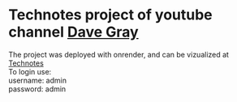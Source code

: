 # Technotes project of youtube channel [Dave Gray](https://www.youtube.com/@DaveGrayTeachesCode)
The project was deployed with onrender, and can be vizualized at [Technotes](https://mern-study.onrender.com/)\
To login use:\
username: admin\
password: admin

